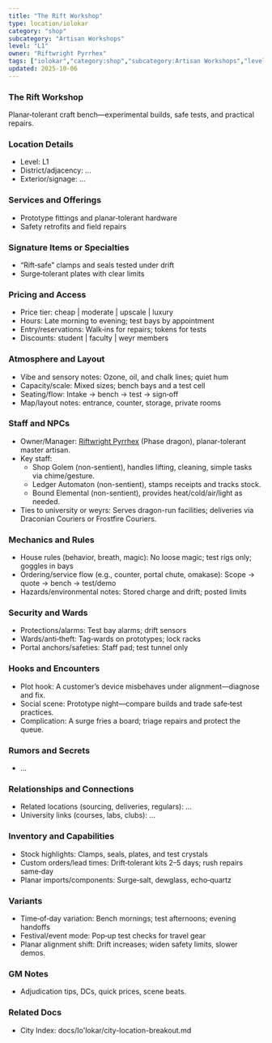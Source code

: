 ```yaml
---
title: "The Rift Workshop"
type: location/iolokar
category: "shop"
subcategory: "Artisan Workshops"
level: "L1"
owner: "Riftwright Pyrrhex"
tags: ["iolokar","category:shop","subcategory:Artisan Workshops","level:L1"]
updated: 2025-10-06
---
```

### The Rift Workshop

Planar‑tolerant craft bench—experimental builds, safe tests, and practical repairs.

### Location Details

- Level: L1
- District/adjacency: ...
- Exterior/signage: ...

### Services and Offerings

 - Prototype fittings and planar‑tolerant hardware
 - Safety retrofits and field repairs

### Signature Items or Specialties

 - “Rift‑safe” clamps and seals tested under drift
 - Surge‑tolerant plates with clear limits

### Pricing and Access

- Price tier: cheap | moderate | upscale | luxury
 - Hours: Late morning to evening; test bays by appointment
 - Entry/reservations: Walk‑ins for repairs; tokens for tests
- Discounts: student | faculty | weyr members

### Atmosphere and Layout

 - Vibe and sensory notes: Ozone, oil, and chalk lines; quiet hum
 - Capacity/scale: Mixed sizes; bench bays and a test cell
 - Seating/flow: Intake → bench → test → sign‑off
- Map/layout notes: entrance, counter, storage, private rooms

### Staff and NPCs

- Owner/Manager: [Riftwright Pyrrhex](../People/riftwright-pyrrhex.md) (Phase dragon), planar-tolerant master artisan.
- Key staff:
  - Shop Golem (non-sentient), handles lifting, cleaning, simple tasks via chime/gesture.
  - Ledger Automaton (non-sentient), stamps receipts and tracks stock.
  - Bound Elemental (non-sentient), provides heat/cold/air/light as needed.
- Ties to university or weyrs: Serves dragon-run facilities; deliveries via Draconian Couriers or Frostfire Couriers.

### Mechanics and Rules

 - House rules (behavior, breath, magic): No loose magic; test rigs only; goggles in bays
 - Ordering/service flow (e.g., counter, portal chute, omakase): Scope → quote → bench → test/demo
 - Hazards/environmental notes: Stored charge and drift; posted limits

### Security and Wards

 - Protections/alarms: Test bay alarms; drift sensors
 - Wards/anti‑theft: Tag‑wards on prototypes; lock racks
 - Portal anchors/safeties: Staff pad; test tunnel only

### Hooks and Encounters

 - Plot hook: A customer’s device misbehaves under alignment—diagnose and fix.
 - Social scene: Prototype night—compare builds and trade safe‑test practices.
 - Complication: A surge fries a board; triage repairs and protect the queue.

### Rumors and Secrets

- ...

### Relationships and Connections

- Related locations (sourcing, deliveries, regulars): ...
- University links (courses, labs, clubs): ...

### Inventory and Capabilities

 - Stock highlights: Clamps, seals, plates, and test crystals
 - Custom orders/lead times: Drift‑tolerant kits 2–5 days; rush repairs same‑day
 - Planar imports/components: Surge‑salt, dewglass, echo‑quartz

### Variants

 - Time‑of‑day variation: Bench mornings; test afternoons; evening handoffs
 - Festival/event mode: Pop‑up test checks for travel gear
 - Planar alignment shift: Drift increases; widen safety limits, slower demos.

### GM Notes

- Adjudication tips, DCs, quick prices, scene beats.

### Related Docs

- City Index: docs/Io'lokar/city-location-breakout.md
